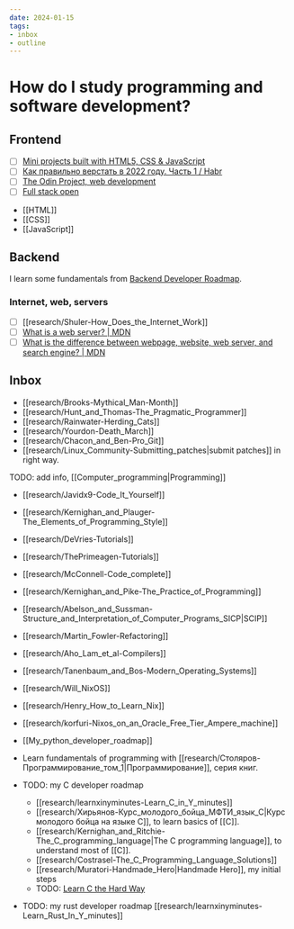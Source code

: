 ```yaml
---
date: 2024-01-15
tags:
- inbox
- outline
---
```


# How do I study programming and software development?

## Frontend

- [ ] [Mini projects built with HTML5, CSS & JavaScript](https://github.com/bradtraversy/vanillawebprojects)
- [ ] [Как правильно верстать в 2022 году. Часть 1 / Habr](https://habr.com/en/articles/655009/)
- [ ] [The Odin Project, web development](https://www.theodinproject.com/)
- [ ] [Full stack open](https://fullstackopen.com/en/)

- [[HTML]]
- [[CSS]]
- [[JavaScript]]

## Backend

I learn some fundamentals from [Backend Developer Roadmap](https://roadmap.sh/backend).

### Internet, web, servers

- [ ] [[research/Shuler-How_Does_the_Internet_Work]]
- [ ] [What is a web server? | MDN](https://developer.mozilla.org/en-US/docs/Learn/Common_questions/Web_mechanics/What_is_a_web_server)
- [ ] [What is the difference between webpage, website, web server, and search engine? | MDN](https://developer.mozilla.org/en-US/docs/Learn/Common_questions/Web_mechanics/Pages_sites_servers_and_search_engines)

## Inbox

- [[research/Brooks-Mythical_Man-Month]]
- [[research/Hunt_and_Thomas-The_Pragmatic_Programmer]]
- [[research/Rainwater-Herding_Cats]]
- [[research/Yourdon-Death_March]]
- [[research/Chacon_and_Ben-Pro_Git]]
- [[research/Linux_Community-Submitting_patches|submit patches]] in right way.

TODO: add info, [[Computer_programming|Programming]]

- [[research/Javidx9-Code_It_Yourself]]
- [[research/Kernighan_and_Plauger-The_Elements_of_Programming_Style]]
- [[research/DeVries-Tutorials]]
- [[research/ThePrimeagen-Tutorials]]

- [[research/McConnell-Code_complete]]
- [[research/Kernighan_and_Pike-The_Practice_of_Programming]]
- [[research/Abelson_and_Sussman-Structure_and_Interpretation_of_Computer_Programs_SICP|SCIP]]
- [[research/Martin_Fowler-Refactoring]]
- [[research/Aho_Lam_et_al-Compilers]]
- [[research/Tanenbaum_and_Bos-Modern_Operating_Systems]]


- [[research/Will_NixOS]]
- [[research/Henry_How_to_Learn_Nix]]
- [[research/korfuri-Nixos_on_an_Oracle_Free_Tier_Ampere_machine]]

- [[My_python_developer_roadmap]]
- Learn fundamentals of programming with [[research/Столяров-Программирование_том_1|Программирование]], серия книг.

- TODO: my C developer roadmap
    - [[research/learnxinyminutes-Learn_C_in_Y_minutes]]
    - [[research/Хирьянов-Курс_молодого_бойца_МФТИ_язык_С|Курс молодого бойца на языке С]], to learn basics of [[C]].
    - [[research/Kernighan_and_Ritchie-The_C_programming_language|The C programming language]], to understand most of [[C]].
    - [[research/Costrasel-The_C_Programming_Language_Solutions]]
    - [[research/Muratori-Handmade_Hero|Handmade Hero]], my initial steps
    - TODO: [Learn C the Hard Way](https://learncodethehardway.org/c/)
- TODO: my rust developer roadmap
    [[research/learnxinyminutes-Learn_Rust_In_Y_minutes]]
